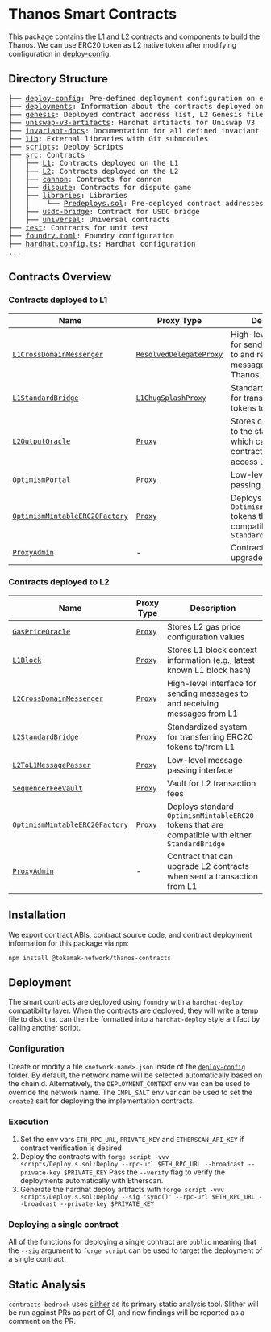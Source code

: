 # Thanos Smart Contracts

This package contains the L1 and L2 contracts and components to build the Thanos. We can use ERC20 token as L2 native token after modifying configuration in <a href="./deploy-config/">deploy-config</a>.

## Directory Structure
<pre>
├── <a href="./deploy-config/">deploy-config</a>: Pre-defined deployment configuration on each network
├── <a href="./deployments/">deployments</a>: Information about the contracts deployed on each network
├── <a href="./genesis/">genesis</a>: Deployed contract address list, L2 Genesis file, Rollup configuration on each network
├── <a href="./uniswap-v3-artifacts/">uniswap-v3-artifacts</a>: Hardhat artifacts for Uniswap V3
├── <a href="./invariant-docs/">invariant-docs</a>: Documentation for all defined invariant tests
├── <a href="./lib/">lib</a>: External libraries with Git submodules
├── <a href="./scripts/">scripts</a>: Deploy Scripts
├── <a href="./src/">src</a>: Contracts
│   ├── <a href="./src/L1/">L1</a>: Contracts deployed on the L1
│   ├── <a href="./src/L2/">L2</a>: Contracts deployed on the L2
│   ├── <a href="./src/cannon/">cannon</a>: Contracts for cannon
│   ├── <a href="./src/dispute/">dispute</a>: Contracts for dispute game
│   ├── <a href="./src/libraries/">libraries</a>: Libraries
│   │    └── <a href="./src/libraries/Predeploys.sol">Predeploys.sol</a>: Pre-deployed contract addresses on L2 Genesis
│   ├── <a href="./src/usdc-bridge/">usdc-bridge</a>: Contract for USDC bridge
│   ├── <a href="./src/universal/">universal</a>: Universal contracts
├── <a href="./test/">test</a>: Contracts for unit test
├── <a href="./foundry.toml">foundry.toml</a>: Foundry configuration
├── <a href="./hardhat.config.ts">hardhat.config.ts</a>: Hardhat configuration
...
</pre>

## Contracts Overview

### Contracts deployed to L1

| Name                                                                                     | Proxy Type                                                              | Description                                                                                         |
| ---------------------------------------------------------------------------------------- | ----------------------------------------------------------------------- | --------------------------------------------------------------------------------------------------- |
| [`L1CrossDomainMessenger`](./src/L1/L1CrossDomainMessenger.sol)                                    | [`ResolvedDelegateProxy`](./src/legacy/ResolvedDelegateProxy.sol) | High-level interface for sending messages to and receiving messages from Thanos                   |
| [`L1StandardBridge`](./src/L1/L1StandardBridge.sol)                                             | [`L1ChugSplashProxy`](./src/legacy/L1ChugSplashProxy.sol)         | Standardized system for transferring ERC20 tokens to/from Thanos                                   |
| [`L2OutputOracle`](./src/L1/L2OutputOracle.sol)             | [`Proxy`](./src/universal/Proxy.sol)                              | Stores commitments to the state of Thanos which can be used by contracts on L1 to access L2 state |
| [`OptimismPortal`](./src/L1/OptimismPortal.sol)                             | [`Proxy`](./src/universal/Proxy.sol)                              | Low-level message passing interface                                                                 |
| [`OptimismMintableERC20Factory`](./src/universal/OptimismMintableERC20Factory.sol) | [`Proxy`](./src/universal/Proxy.sol)                              | Deploys standard `OptimismMintableERC20` tokens that are compatible with either `StandardBridge`    |
| [`ProxyAdmin`](./src/universal/ProxyAdmin.sol)                                                         | -                                                                       | Contract that can upgrade L1 contracts                                                              |

### Contracts deployed to L2

| Name                                                                                     | Proxy Type                                 | Description                                                                                      |
| ---------------------------------------------------------------------------------------- | ------------------------------------------ | ------------------------------------------------------------------------------------------------ |
| [`GasPriceOracle`](./src/L2/GasPriceOracle.sol)                         | [`Proxy`](./src/universal/Proxy.sol) | Stores L2 gas price configuration values                                                         |
| [`L1Block`](./src/L2/L1Block.sol)                                           | [`Proxy`](./src/universal/Proxy.sol) | Stores L1 block context information (e.g., latest known L1 block hash)                           |
| [`L2CrossDomainMessenger`](./src/L2/L2CrossDomainMessenger.sol)             | [`Proxy`](./src/universal/Proxy.sol) | High-level interface for sending messages to and receiving messages from L1                      |
| [`L2StandardBridge`](./src/L2/L2StandardBridge.sol)                         | [`Proxy`](./src/universal/Proxy.sol) | Standardized system for transferring ERC20 tokens to/from L1                                     |
| [`L2ToL1MessagePasser`](./src/L2/L2ToL1MessagePasser.sol)               | [`Proxy`](./src/universal/Proxy.sol) | Low-level message passing interface                                                              |
| [`SequencerFeeVault`](./src/L2/SequencerFeeVault.sol)                       | [`Proxy`](./src/universal/Proxy.sol) | Vault for L2 transaction fees                                                                    |
| [`OptimismMintableERC20Factory`](./src/universal/OptimismMintableERC20Factory.sol) | [`Proxy`](./src/universal/Proxy.sol) | Deploys standard `OptimismMintableERC20` tokens that are compatible with either `StandardBridge` |
| [`ProxyAdmin`](./src/universal/ProxyAdmin.sol)                                                       | -                                          | Contract that can upgrade L2 contracts when sent a transaction from L1                           |

## Installation

We export contract ABIs, contract source code, and contract deployment information for this package via `npm`:

```shell
npm install @tokamak-network/thanos-contracts
```

## Deployment

The smart contracts are deployed using `foundry` with a `hardhat-deploy` compatibility layer. When the contracts are deployed,
they will write a temp file to disk that can then be formatted into a `hardhat-deploy` style artifact by calling another script.

### Configuration

Create or modify a file `<network-name>.json` inside of the [`deploy-config`](./deploy-config/) folder.
By default, the network name will be selected automatically based on the chainid. Alternatively, the `DEPLOYMENT_CONTEXT` env var can be used to override the network name.
The `IMPL_SALT` env var can be used to set the `create2` salt for deploying the implementation contracts.

### Execution

1. Set the env vars `ETH_RPC_URL`, `PRIVATE_KEY` and `ETHERSCAN_API_KEY` if contract verification is desired
1. Deploy the contracts with `forge script -vvv scripts/Deploy.s.sol:Deploy --rpc-url $ETH_RPC_URL --broadcast --private-key $PRIVATE_KEY`
   Pass the `--verify` flag to verify the deployments automatically with Etherscan.
1. Generate the hardhat deploy artifacts with `forge script -vvv scripts/Deploy.s.sol:Deploy --sig 'sync()' --rpc-url $ETH_RPC_URL --broadcast --private-key $PRIVATE_KEY`

### Deploying a single contract

All of the functions for deploying a single contract are `public` meaning that the `--sig` argument to `forge script` can be used to
target the deployment of a single contract.

## Static Analysis

`contracts-bedrock` uses [slither](https://github.com/crytic/slither) as its primary static analysis tool. Slither will be run against PRs as part of CI, and new findings will be reported as a comment on the PR.
